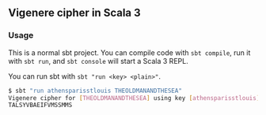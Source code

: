 ## Vigenere cipher in Scala 3

### Usage

This is a normal sbt project. You can compile code with `sbt compile`, run it with `sbt run`, and `sbt console` will start a Scala 3 REPL.

You can run sbt with `sbt "run <key> <plain>"`.

```sh
$ sbt "run athensparisstlouis THEOLDMANANDTHESEA"
Vigenere cipher for [THEOLDMANANDTHESEA] using key [athensparisstlouis]
TALSYVBAEIFVMSSMMS
```
